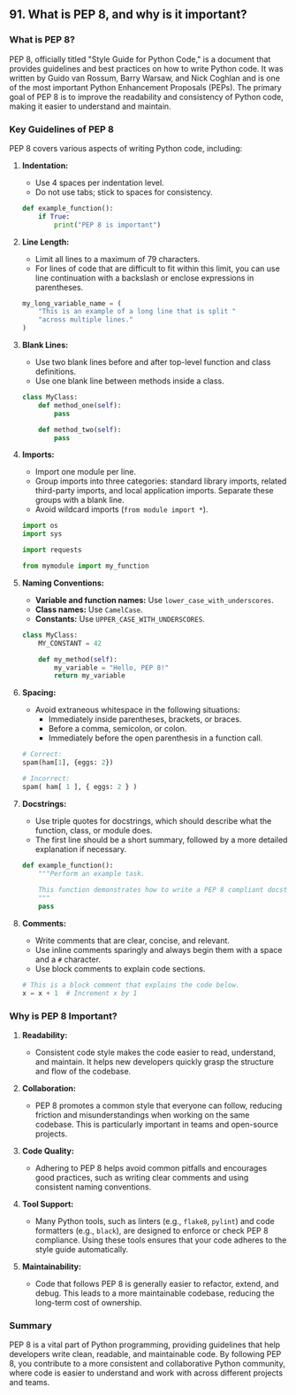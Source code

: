 ## 91. What is PEP 8, and why is it important?


### What is PEP 8?

PEP 8, officially titled "Style Guide for Python Code," is a document that provides guidelines and best practices on how to write Python code. It was written by Guido van Rossum, Barry Warsaw, and Nick Coghlan and is one of the most important Python Enhancement Proposals (PEPs). The primary goal of PEP 8 is to improve the readability and consistency of Python code, making it easier to understand and maintain.

### Key Guidelines of PEP 8

PEP 8 covers various aspects of writing Python code, including:

1. **Indentation:**
   - Use 4 spaces per indentation level.
   - Do not use tabs; stick to spaces for consistency.

   ```python
   def example_function():
       if True:
           print("PEP 8 is important")
   ```

2. **Line Length:**
   - Limit all lines to a maximum of 79 characters.
   - For lines of code that are difficult to fit within this limit, you can use line continuation with a backslash or enclose expressions in parentheses.

   ```python
   my_long_variable_name = (
       "This is an example of a long line that is split "
       "across multiple lines."
   )
   ```

3. **Blank Lines:**
   - Use two blank lines before and after top-level function and class definitions.
   - Use one blank line between methods inside a class.

   ```python
   class MyClass:
       def method_one(self):
           pass

       def method_two(self):
           pass
   ```

4. **Imports:**
   - Import one module per line.
   - Group imports into three categories: standard library imports, related third-party imports, and local application imports. Separate these groups with a blank line.
   - Avoid wildcard imports (`from module import *`).

   ```python
   import os
   import sys

   import requests

   from mymodule import my_function
   ```

5. **Naming Conventions:**
   - **Variable and function names:** Use `lower_case_with_underscores`.
   - **Class names:** Use `CamelCase`.
   - **Constants:** Use `UPPER_CASE_WITH_UNDERSCORES`.

   ```python
   class MyClass:
       MY_CONSTANT = 42

       def my_method(self):
           my_variable = "Hello, PEP 8!"
           return my_variable
   ```

6. **Spacing:**
   - Avoid extraneous whitespace in the following situations:
     - Immediately inside parentheses, brackets, or braces.
     - Before a comma, semicolon, or colon.
     - Immediately before the open parenthesis in a function call.

   ```python
   # Correct:
   spam(ham[1], {eggs: 2})

   # Incorrect:
   spam( ham[ 1 ], { eggs: 2 } )
   ```

7. **Docstrings:**
   - Use triple quotes for docstrings, which should describe what the function, class, or module does.
   - The first line should be a short summary, followed by a more detailed explanation if necessary.

   ```python
   def example_function():
       """Perform an example task.
       
       This function demonstrates how to write a PEP 8 compliant docstring.
       """
       pass
   ```

8. **Comments:**
   - Write comments that are clear, concise, and relevant.
   - Use inline comments sparingly and always begin them with a space and a `#` character.
   - Use block comments to explain code sections.

   ```python
   # This is a block comment that explains the code below.
   x = x + 1  # Increment x by 1
   ```

### Why is PEP 8 Important?

1. **Readability:**
   - Consistent code style makes the code easier to read, understand, and maintain. It helps new developers quickly grasp the structure and flow of the codebase.

2. **Collaboration:**
   - PEP 8 promotes a common style that everyone can follow, reducing friction and misunderstandings when working on the same codebase. This is particularly important in teams and open-source projects.

3. **Code Quality:**
   - Adhering to PEP 8 helps avoid common pitfalls and encourages good practices, such as writing clear comments and using consistent naming conventions.

4. **Tool Support:**
   - Many Python tools, such as linters (e.g., `flake8`, `pylint`) and code formatters (e.g., `black`), are designed to enforce or check PEP 8 compliance. Using these tools ensures that your code adheres to the style guide automatically.

5. **Maintainability:**
   - Code that follows PEP 8 is generally easier to refactor, extend, and debug. This leads to a more maintainable codebase, reducing the long-term cost of ownership.

### Summary

PEP 8 is a vital part of Python programming, providing guidelines that help developers write clean, readable, and maintainable code. By following PEP 8, you contribute to a more consistent and collaborative Python community, where code is easier to understand and work with across different projects and teams.
